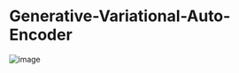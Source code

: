 # Generative-Variational-Auto-Encoder

![image](https://github.com/evan-placenis/Generative-Variational-Auto-Encoder/assets/112578037/74118e9f-b9e1-41d4-8d4b-5b18d8bf60b5)
